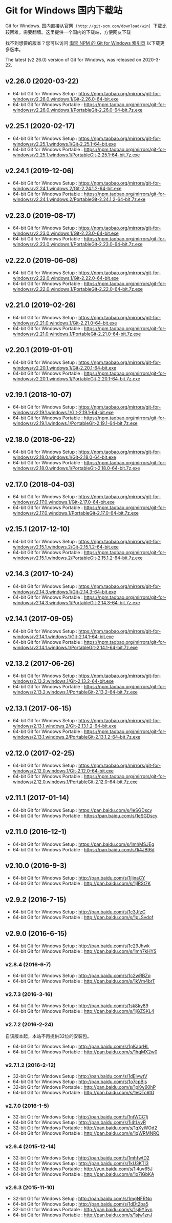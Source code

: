 # Git for Windows 国内下载站

Git for Windows.   国内直接从官网（`http://git-scm.com/download/win`）下载比较困难，需要翻墙。这里提供一个国内的下载站，方便网友下载

找不到想要的版本？您可以访问 [淘宝 NPM 的 Git for Windows 索引页](https://npm.taobao.org/mirrors/git-for-windows/) 以下载更多版本。

The latest (v2.26.0) version of Git for Windows, was released on 2020-3-22.


## v2.26.0 (2020-03-22)

* 64-bit Git for Windows Setup : <https://npm.taobao.org/mirrors/git-for-windows/v2.26.0.windows.1/Git-2.26.0-64-bit.exe>
* 64-bit Git for Windows Portable : <https://npm.taobao.org/mirrors/git-for-windows/v2.26.0.windows.1/PortableGit-2.26.0-64-bit.7z.exe>

## v2.25.1 (2020-02-17)

* 64-bit Git for Windows Setup : <https://npm.taobao.org/mirrors/git-for-windows/v2.25.1.windows.1/Git-2.25.1-64-bit.exe>
* 64-bit Git for Windows Portable : <https://npm.taobao.org/mirrors/git-for-windows/v2.25.1.windows.1/PortableGit-2.25.1-64-bit.7z.exe>

## v2.24.1 (2019-12-06)

* 64-bit Git for Windows Setup : <https://npm.taobao.org/mirrors/git-for-windows/v2.24.1.windows.2/Git-2.24.1.2-64-bit.exe>
* 64-bit Git for Windows Portable : <https://npm.taobao.org/mirrors/git-for-windows/v2.24.1.windows.2/PortableGit-2.24.1.2-64-bit.7z.exe>

## v2.23.0 (2019-08-17)

* 64-bit Git for Windows Setup : <https://npm.taobao.org/mirrors/git-for-windows/v2.23.0.windows.1/Git-2.23.0-64-bit.exe>
* 64-bit Git for Windows Portable : <https://npm.taobao.org/mirrors/git-for-windows/v2.23.0.windows.1/PortableGit-2.23.0-64-bit.7z.exe>

## v2.22.0 (2019-06-08)

* 64-bit Git for Windows Setup : <https://npm.taobao.org/mirrors/git-for-windows/v2.22.0.windows.1/Git-2.22.0-64-bit.exe>
* 64-bit Git for Windows Portable : <https://npm.taobao.org/mirrors/git-for-windows/v2.22.0.windows.1/PortableGit-2.22.0-64-bit.7z.exe>

## v2.21.0 (2019-02-26)

* 64-bit Git for Windows Setup :  <https://npm.taobao.org/mirrors/git-for-windows/v2.21.0.windows.1/Git-2.21.0-64-bit.exe>
* 64-bit Git for Windows Portable :  <https://npm.taobao.org/mirrors/git-for-windows/v2.21.0.windows.1/PortableGit-2.21.0-64-bit.7z.exe>

## v2.20.1 (2019-01-01)

* 64-bit Git for Windows Setup :  <https://npm.taobao.org/mirrors/git-for-windows/v2.20.1.windows.1/Git-2.20.1-64-bit.exe>
* 64-bit Git for Windows Portable :  <https://npm.taobao.org/mirrors/git-for-windows/v2.20.1.windows.1/PortableGit-2.20.1-64-bit.7z.exe>

## v2.19.1 (2018-10-07)

* 64-bit Git for Windows Setup :  <https://npm.taobao.org/mirrors/git-for-windows/v2.19.1.windows.1/Git-2.19.1-64-bit.exe>
* 64-bit Git for Windows Portable :  <https://npm.taobao.org/mirrors/git-for-windows/v2.19.1.windows.1/PortableGit-2.19.1-64-bit.7z.exe>


## v2.18.0 (2018-06-22)

* 64-bit Git for Windows Setup :  <https://npm.taobao.org/mirrors/git-for-windows/v2.18.0.windows.1/Git-2.18.0-64-bit.exe>
* 64-bit Git for Windows Portable :  <https://npm.taobao.org/mirrors/git-for-windows/v2.18.0.windows.1/PortableGit-2.18.0-64-bit.7z.exe>


## v2.17.0 (2018-04-03)

* 64-bit Git for Windows Setup :  <https://npm.taobao.org/mirrors/git-for-windows/v2.17.0.windows.1/Git-2.17.0-64-bit.exe>
* 64-bit Git for Windows Portable :  <https://npm.taobao.org/mirrors/git-for-windows/v2.17.0.windows.1/PortableGit-2.17.0-64-bit.7z.exe>

## v2.15.1 (2017-12-10)

* 64-bit Git for Windows Setup :  https://npm.taobao.org/mirrors/git-for-windows/v2.15.1.windows.2/Git-2.15.1.2-64-bit.exe
* 64-bit Git for Windows Portable :  https://npm.taobao.org/mirrors/git-for-windows/v2.15.1.windows.2/PortableGit-2.15.1.2-64-bit.7z.exe

## v2.14.3 (2017-10-24)

* 64-bit Git for Windows Setup :  https://npm.taobao.org/mirrors/git-for-windows/v2.14.3.windows.1/Git-2.14.3-64-bit.exe
* 64-bit Git for Windows Portable :  https://npm.taobao.org/mirrors/git-for-windows/v2.14.3.windows.1/PortableGit-2.14.3-64-bit.7z.exe

## v2.14.1 (2017-09-05)

* 64-bit Git for Windows Setup :  https://npm.taobao.org/mirrors/git-for-windows/v2.14.1.windows.1/Git-2.14.1-64-bit.exe
* 64-bit Git for Windows Portable :  https://npm.taobao.org/mirrors/git-for-windows/v2.14.1.windows.1/PortableGit-2.14.1-64-bit.7z.exe

## v2.13.2 (2017-06-26)

* 64-bit Git for Windows Setup :  https://npm.taobao.org/mirrors/git-for-windows/2.13.2.windows.1/Git-2.13.2-64-bit.exe
* 64-bit Git for Windows Portable :  https://npm.taobao.org/mirrors/git-for-windows/2.13.2.windows.1/PortableGit-2.13.2-64-bit.7z.exe


## v2.13.1 (2017-06-15)

* 64-bit Git for Windows Setup :  https://npm.taobao.org/mirrors/git-for-windows/2.13.1.windows.2/Git-2.13.1.2-64-bit.exe
* 64-bit Git for Windows Portable :  https://npm.taobao.org/mirrors/git-for-windows/2.13.1.windows.2/PortableGit-2.13.1.2-64-bit.7z.exe

## v2.12.0 (2017-02-25)

* 64-bit Git for Windows Setup :  https://npm.taobao.org/mirrors/git-for-windows/2.12.0.windows.1/Git-2.12.0-64-bit.exe
* 64-bit Git for Windows Portable :  https://npm.taobao.org/mirrors/git-for-windows/2.12.0.windows.1/PortableGit-2.12.0-64-bit.7z.exe

## v2.11.1 (2017-01-14)

* 64-bit Git for Windows Setup :  https://pan.baidu.com/s/1eSGDscy
* 64-bit Git for Windows Portable :  https://pan.baidu.com/s/1eSGDscy


## v2.11.0 (2016-12-1)

* 64-bit Git for Windows Setup :  https://pan.baidu.com/s/1mhMSJEg
* 64-bit Git for Windows Portable :  https://pan.baidu.com/s/1i4JBt6d

## v2.10.0 (2016-9-3)

* 64-bit Git for Windows Setup :  http://pan.baidu.com/s/1jIjnaCY
* 64-bit Git for Windows Portable :  http://pan.baidu.com/s/1jIRSt7K


## v2.9.2 (2016-7-15)

* 64-bit Git for Windows Setup : <http://pan.baidu.com/s/1c3JfzC>
* 64-bit Git for Windows Portable : <http://pan.baidu.com/s/1pLSvdof>

## v2.9.0 (2016-6-15)

* 64-bit Git for Windows Setup : <http://pan.baidu.com/s/1c29Jhwk>
* 64-bit Git for Windows Portable : <http://pan.baidu.com/s/1mh7kHYS>

### v2.8.4 (2016-6-7)

* 64-bit Git for Windows Setup : <http://pan.baidu.com/s/1c2wRBZq>
* 64-bit Git for Windows Portable : <http://pan.baidu.com/s/1kVm4brT>

### v2.7.3 (2016-3-16)

* 64-bit Git for Windows Setup : <http://pan.baidu.com/s/1sk8ky89>
* 64-bit Git for Windows Portable : <http://pan.baidu.com/s/1jGZSKL4>

### v2.7.2 (2016-2-24)

自该版本起，本站不再提供32位的安装包。

* 64-bit Git for Windows Setup : <http://pan.baidu.com/s/1pKaqrHL>
* 64-bit Git for Windows Portable : <http://pan.baidu.com/s/1hqMX2w0>

### v2.7.1.2 (2016-2-12)

* 32-bit Git for Windows Setup : <http://pan.baidu.com/s/1dElvwtV>
* 64-bit Git for Windows Setup : <http://pan.baidu.com/s/1o7cpBjs>
* 32-bit Git for Windows Portable : <http://pan.baidu.com/s/1pKw60hP>
* 64-bit Git for Windows Portable : <http://pan.baidu.com/s/1eQTc6tG>

### v2.7.0 (2016-1-5)

* 32-bit Git for Windows Setup : <http://pan.baidu.com/s/1ntWCC1j>
* 64-bit Git for Windows Setup : <http://pan.baidu.com/s/1i4tLvvR>
* 32-bit Git for Windows Portable : <http://pan.baidu.com/s/1qXyWOd2>
* 64-bit Git for Windows Portable : <http://pan.baidu.com/s/1qWRMNRQ>

### v2.6.4 (2015-12-14)

* 32-bit Git for Windows Setup : <http://pan.baidu.com/s/1mhfwtD2>
* 64-bit Git for Windows Setup : <http://pan.baidu.com/s/1kU3KTi3>
* 32-bit Git for Windows Portable : <http://yun.baidu.com/s/1i4uv65J>
* 64-bit Git for Windows Portable : <http://pan.baidu.com/s/1o7iGbKA>

### v2.6.3 (2015-11-10)

* 32-bit Git for Windows Setup : <http://pan.baidu.com/s/1mgNFRNq>
* 64-bit Git for Windows Setup : <http://pan.baidu.com/s/1dDt2ba5>
* 32-bit Git for Windows Portable : <http://pan.baidu.com/s/1sj9Y5vn>
* 64-bit Git for Windows Portable : <http://pan.baidu.com/s/1sjw1znJ>
